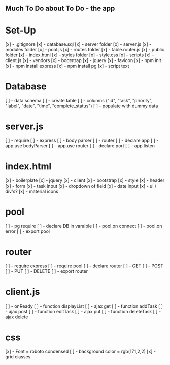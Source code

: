 ## Much To Do about To Do - the app ##


# Set-Up #

[x] - .gitignore
[x] - database.sql
[x] - server folder
    [x] - server.js
    [x] - modules folder
        [x] - pool.js
    [x] - routes folder
        [x] - table.router.js
    [x] - public folder
        [x] - index.html
        [x] - styles folder
            [x] - style.css
        [x] - scripts
            [x] - client.js
        [x] - vendors
            [x] - bootstrap
            [x] - jquery
        [x] - favicon
[x] - npm init
[x] - npm install express
[x] - npm install pg
[x] - script text


# Database #

[ ] - data schema
[ ] - create table
    [ ] - columns ("id", "task", "priority", "label", "date", "time", "complete_status")
[ ] - populate with dummy data

# server.js #

[ ] - require 
    [ ] - express
    [ ] - body parser
    [ ] - router
[ ] - declare app
[ ] - app.use bodyParser
[ ] - app.use router
[ ] - declare port
[ ] - app.listen

# index.html #

[x] - boilerplate
[x] - jquery
[x] - client
[x] - bootstrap
[x] - style
[x] - header
[x] - form
    [x] - task input
    [x] - dropdown of field
    [x] - date input
[x] - ul / div's?
[x] - material icons

# pool #

[ ] - pg require 
[ ] - declare DB in varaible
[ ] - pool.on connect
[ ] - pool.on error
[ ] - export pool

# router #

[ ] - require express
[ ] - require pool
[ ] - declare router
[ ] - GET
[ ] - POST
[ ] - PUT
[ ] - DELETE
[ ] - export router

# client.js #

[ ] - onReady
[ ] - function displayList
    [ ] - ajax get
[ ] - function addTask
    [ ] - ajax post
[ ] - function editTask
    [ ] - ajax put
[ ] - function deleteTask
    [ ] - ajax delete

# css #

[x] - Font = roboto condensed
[ ] - background color = rgb(171,2,2)
[x] - grid classes